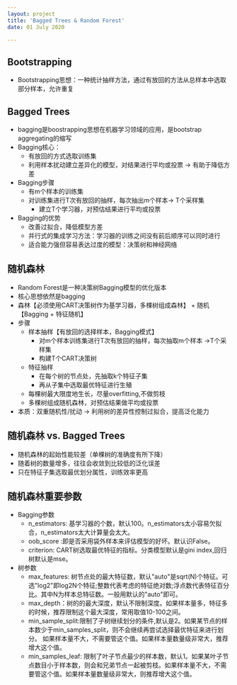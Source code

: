 ```yaml
---
layout: project
title: 'Bagged Trees & Random Forest'
date: 01 July 2020

---
```

## Bootstrapping
- Bootstrapping思想：一种统计抽样方法，通过有放回的方法从总样本中选取部分样本，允许重复

## Bagged Trees
- bagging是boostrapping思想在机器学习领域的应用，是bootstrap aggregating的缩写
- Bagging核心：
  - 有放回的方式选取训练集
  - 利用样本扰动建立差异化的模型，对结果进行平均或投票 -> 有助于降低方差
- Bagging步骤
  - 有m个样本的训练集
  - 对训练集进行T次有放回的抽样，每次抽出m个样本-> T个采样集
	- 建立T个学习器，对预估结果进行平均或投票
- Bagging的优势
  - 改善过拟合，降低模型方差 
  - 并行式的集成学习方法：学习器的训练之间没有前后顺序可以同时进行
  - 适合能力强但容易表达过度的模型：决策树和神经网络

## 随机森林
- Random Forest是一种决策树Bagging模型的优化版本
- 核心思想依然是bagging
- 森林【必须使用CART决策树作为基学习器，多棵树组成森林】 + 随机【Bagging + 特征随机】
- 步骤
  - 样本抽样【有放回的选择样本，Bagging模式】
    - 对m个样本训练集进行T次有放回的抽样，每次抽取m个样本 ->T个采样集
    - 构建T个CART决策树
  - 特征抽样
    - 在每个树的节点处，先抽取k个特征子集
    - 再从子集中选取最优特征进行生殖
   - 每棵树最大限度地生长，尽量overfitting,不做剪枝
   - 多棵树组成随机森林，对预估结果做平均或投票
- 本质：双重随机性/扰动 -> 利用树的差异性控制过拟合，提高泛化能力
 
## 随机森林 vs. Bagged Trees
- 随机森林的起始性能较差（单棵树的准确度有所下降）
- 随着树的数量增多，往往会收敛到比较低的泛化误差
- 只在特征子集选取最优划分属性，训练效率更高

## 随机森林重要参数
- Bagging参数
  - n_estimators: 基学习器的个数，默认100。n_estimators太小容易欠拟合，n_estimators太大计算量会太大。
  - oob_score :即是否采用袋外样本来评估模型的好坏。默认识False。
  - criterion: CART树选取最优特征的指标。分类模型默认是gini index,回归树默认是mse。
- 树参数
  - max_features: 树节点处的最大特征数，默认"auto"是sqrt(N)个特征。可选"log2"即log2N个特征;整数代表考虑的特征绝对数;浮点数代表特征百分比。其中N为样本总特征数。一般用默认的"auto"即可。
  - max_depth：树的的最大深度，默认不限制深度。如果样本量多，特征多的时候，推荐限制这个最大深度，常用取值10-100之间。
  - min_sample_split:限制了子树继续划分的条件,默认是2。如果某节点的样本数少于min_samples_split，则不会继续再尝试选择最优特征来进行划分。 如果样本量不大，不需要管这个值。如果样本量数量级非常大，推荐增大这个值。
  - min_samples_leaf: 限制了叶子节点最少的样本数，默认1。如果某叶子节点数目小于样本数，则会和兄弟节点一起被剪枝。如果样本量不大，不需要管这个值。如果样本量数量级非常大，则推荐增大这个值。



